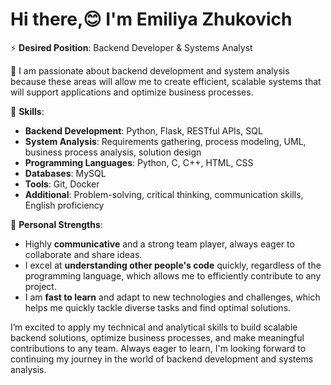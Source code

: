 # Hi there,😊 I'm Emiliya Zhukovich

⚡ **Desired Position**: Backend Developer & Systems Analyst

🐾 I am passionate about backend development and system analysis because these areas will allow me to create efficient, scalable systems that will support applications and optimize business processes.

💬 **Skills**:
- **Backend Development**: Python, Flask, RESTful APIs, SQL
- **System Analysis**: Requirements gathering, process modeling, UML, business process analysis, solution design
- **Programming Languages**: Python, C, C++, HTML, CSS
- **Databases**: MySQL
- **Tools**: Git, Docker
- **Additional**: Problem-solving, critical thinking, communication skills, English proficiency

🌱 **Personal Strengths**:
- Highly **communicative** and a strong team player, always eager to collaborate and share ideas.
- I excel at **understanding other people's code** quickly, regardless of the programming language, which allows me to efficiently contribute to any project.
- I am **fast to learn** and adapt to new technologies and challenges, which helps me quickly tackle diverse tasks and find optimal solutions.

I’m excited to apply my technical and analytical skills to build scalable backend solutions, optimize business processes, and make meaningful contributions to any team. Always eager to learn, I'm looking forward to continuing my journey in the world of backend development and systems analysis.
